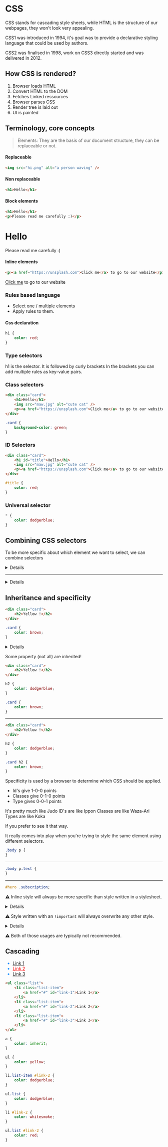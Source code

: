 # CSS

CSS stands for cascading style sheets, while HTML is the structure of our webpages, they won't look very appealing.

CSS1 was introduced in 1994, it's goal was to provide a declarative styling language that could be used by authors.

CSS2 was finalised in 1998, work on CSS3 directly started and was delivered in 2012.

## How CSS is rendered?

1. Browser loads HTML
2. Convert HTML to the DOM
3. Fetches Linked ressources
4. Browser parses CSS
5. Render tree is laid out
6. UI is painted

## Terminology, core concepts

> Elements: They are the basis of our document structure, they can be replaceable or not.

#### Replaceable

```html
<img src="hi.png" alt="a person waving" />
```

#### Non replaceable

```html
<h1>Hello</h1>
```

#### Block elements

```html
<h1>Hello</h1>
<p>Please read me carefully :)</p>
```

<h1>Hello</h1>
<p>Please read me carefully :)</p>

#### Inline elements

```html
<p><a href="https://unsplash.com">Click me</a> to go to our website</p>
```

<p><a href="https://unsplash.com">Click me</a> to go to our website</p>

### Rules based language

- Select one / multiple elements
- Apply rules to them.

#### Css declaration

```css
h1 {
	color: red;
}
```

### Type selectors

h1 is the selector.
It is followed by curly brackets
In the brackets you can add multiple rules as key-value pairs.

### Class selectors

```html
<div class="card">
	<h1>Hello</h1>
	<img src="maw.jpg" alt="cute cat" />
	<p><a href="https://unsplash.com">Click me</a> to go to our website</p>
</div>
```

```css
.card {
	background-color: green;
}
```

### ID Selectors

```html
<div class="card">
	<h1 id="title">Hello</h1>
	<img src="maw.jpg" alt="cute cat" />
	<p><a href="https://unsplash.com">Click me</a> to go to our website</p>
</div>
```

```css
#title {
	color: red;
}
```

### Universal selector

```css
* {
	color: dodgerblue;
}
```

## Combining CSS selectors

To be more specific about which element we want to select, we can combine selectors

<details markdown="1">

```css
.body p {
	color: blue;
}
```

<details markdown="1">

All `p` elements inside a parent with a **`body` class**

</details>

</details>

---

<details markdown="1">

```css
.body p#blue {
	color: blue;
}
```

</details>

## Inheritance and specificity

```html
<div class="card">
	<h2>Yellow !</h2>
</div>
```

```css
.card {
	color: brown;
}
```

<details>

  <h2 style="color: brown">Yellow</h2>

</details>

Some property (not all) are inherited!

```html
<div class="card">
	<h2>Yellow !</h2>
</div>
```

```css
h2 {
	color: dodgerblue;
}

.card {
	color: brown;
}
```

---

```html
<div class="card">
	<h2>Yellow !</h2>
</div>
```

```css
h2 {
	color: dodgerblue;
}

.card h2 {
	color: brown;
}
```

Specificity is used by a browser to determine which CSS should be applied.

- Id's give 1-0-0 points
- Classes give 0-1-0 points
- Type gives 0-0-1 points

It's pretty much like Judo
ID's are like Ippon
Classes are like Waza-Ari
Types are like Koka

If you prefer to see it that way.

It really comes into play when you're trying to style the same element using different selectors.

```css
.body p {
}
```

---

```css
.body p.text {
}
```

---

```css
#hero .subscription;
```

⚠️ Inline style will always be more specific than style written in a stylesheet.

<details markdown="1">

```html
<div>
	<p id="text" style="color: blue">Boum !</p>
</div>
```

```css
div p#text {
	color: orange;
}
```

</details>

⚠️ Style written with an `!important` will always overwrite any other style.

<details markdown="1">

```html
<div>
	<p id="text" style="color: blue">Boum !</p>
</div>
```

```css
p {
	color: orange !important;
}
```

</details>

⚠️ Both of those usages are typically not recommended.

## Cascading

<ul class="list">
	<li style="color: dodgerblue" class="list-item">
		<a href="#" id="link-1">Link 1</a>
	</li>
	<li style="color: dodgerblue" class="list-item">
		<a style="color: red" href="#" id="link-2">Link 2</a>
	</li>
	<li style="color: dodgerblue" class="list-item">
		<a href="#" id="link-3">Link 3</a>
	</li>
</ul>

```html
<ul class="list">
	<li class="list-item">
		<a href="#" id="link-1">Link 1</a>
	</li>
	<li class="list-item">
		<a href="#" id="link-2">Link 2</a>
	</li>
	<li class="list-item">
		<a href="#" id="link-3">Link 3</a>
	</li>
</ul>
```

```css
a {
	color: inherit;
}

ul {
	color: yellow;
}

li.list-item #link-2 {
	color: dodgerblue;
}

ul.list {
	color: dodgerblue;
}

li #link-2 {
	color: whitesmoke;
}

ul.list #link-2 {
	color: red;
}
```
